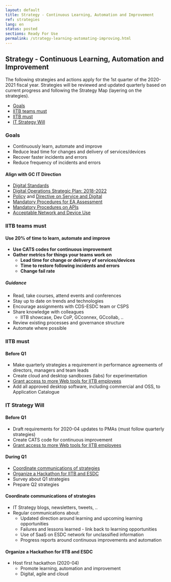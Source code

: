 ```yaml
---
layout: default
title: Strategy - Continuous Learning, Automation and Improvement
ref: strategies
lang: en
status: posted
sections: Ready For Use
permalink: /strategy-learning-automating-improving.html
---
```


## Strategy - Continuous Learning, Automation and Improvement

The following strategies and actions apply for the 1st quarter of the 2020-2021 fiscal year.
Strategies will be reviewed and updated quarterly based on current progress and following the Strategy Map (layering on the strategies).

- [Goals](#goals)
- [IITB teams must](#iitb-teams-must)
- [IITB must](#iitb-must)
- [IT Strategy Will](#it-strategy-will)

### Goals

- Continuously learn, automate and improve
- Reduce lead time for changes and delivery of services/devices
- Recover faster incidents and errors
- Reduce frequency of incidents and errors

#### Align with GC IT Direction

- [Digital Standards](https://www.canada.ca/en/government/system/digital-government/government-canada-digital-standards.html)
- [Digital Operations Strategic Plan: 2018-2022](https://www.canada.ca/en/government/system/digital-government/digital-operations-strategic-plan-2018-2022.html)
- [Policy](https://www.tbs-sct.gc.ca/pol/doc-eng.aspx?id=32603) and [Directive on Service and Digital](https://www.tbs-sct.gc.ca/pol/doc-eng.aspx?id=32601)
- [Mandatory Procedures for EA Assessment](https://www.tbs-sct.gc.ca/pol/doc-eng.aspx?id=32602)
- [Mandatory Procedures on APIs](https://www.tbs-sct.gc.ca/pol/doc-eng.aspx?id=32604)
- [Acceptable Network and Device Use](https://www.tbs-sct.gc.ca/pol/doc-eng.aspx?id=32605)

### IITB teams must

#### Use 20% of time to learn, automate and improve

- **Use CATS codes for continuous improvement**
- **Gather metrics for things your teams work on**
  - **Lead time for change or delivery of services/devices**
  - **Time to restore following incidents and errors**
  - **Change fail rate**

##### Guidance

- Read, take courses, attend events and conferences
- Stay up to date on trends and technologies
- Encourage assignments with CDS-ESDC team or CSPS
- Share knowledge with colleagues
  - IITB showcase, Dev CoP, GCconnex, GCcollab, ..
- Review existing processes and governance structure
- Automate where possible

### IITB must

#### Before Q1

- Make quarterly strategies a requirement in performance agreements of directors, managers and team leads
- Create cloud and desktop sandboxes (labs) for experimentation
- [Grant access to more Web tools for IITB employees](web-services-access.html)
- Add all approved desktop software, including commercial and OSS, to Application Catalogue

### IT Strategy Will

#### Before Q1

- Draft requirements for 2020-04 updates to PMAs (must follow quarterly strategies)
- Create CATS code for continuous improvement
- [Grant access to more Web tools for IITB employees](web-services-access.html)

#### During Q1

- [Coordinate communications of strategies](#coordinate-communications-of-strategies)
- [Organize a Hackathon for IITB and ESDC](#organize-a-hackathon-for-iitb-and-esdc)
- Survey about Q1 strategies
- Prepare Q2 strategies

#### Coordinate communications of strategies

- IT Strategy blogs, newsletters, tweets, ..
- Regular communications about:
  - Updated direction around learning and upcoming learning opportunities
  - Failures and lessons learned - link back to learning opportunities
  - Use of SaaS on ESDC network for unclassified information
  - Progress reports around continuous improvements and automation

#### Organize a Hackathon for IITB and ESDC

- Host first hackathon (2020-04)
  - Promote learning, automation and improvement
  - Digital, agile and cloud
